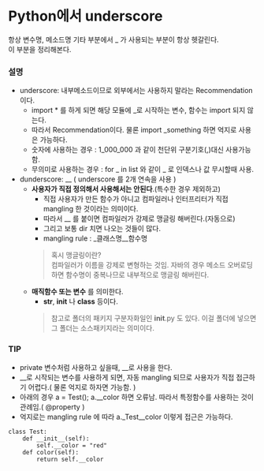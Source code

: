 # Python에서 underscore  

항상 변수명, 메소드명 기타 부분에서 _ 가 사용되는 부분이 항상 헷갈린다.  
이 부분을 정리해본다.  

### 설명
- underscore: 내부메소드이므로 외부에서는 사용하지 말라는 Recommendation 이다.
  - import * 를 하게 되면 해당 모듈에 _로 시작하는 변수, 함수는 import 되지 않는다.  
  - 따라서 Recommendation이다. 물론 import _something 하면 억지로 사용은 가능하다.  
  - 숫자에 사용하는 경우 : 1_000_000 과 같이 천단위 구분기호(,)대신 사용가능함.  
  - 무의미로 사용하는 경우 : for _ in list 와 같이 _ 로 인덱스나 값 무시할때 사용.  
- dunderscore: __ ( underscore 를 2개 연속을 사용 )  
  - **사용자가 직접 정의해서 사용해서는 안된다**.(특수한 경우 제외하고)  
    - 직접 사용자가 만든 함수가 아니고 컴파일러나 인터프리터가 직접 mangling 한 것이라는 의미이다.  
    - 따라서 __ 를 붙이면 컴파일러가 강제로 맹글링 해버린다.(자동으로)  
    - 그리고 보통 dir 치면 나오는 것들이 많다.  
    - mangling rule : _클래스명__함수명 
    > 혹시 맹글링이란?  
    > 컴파일러가 이름을 강제로 변형하는 것임. 자바의 경우 메소드 오버로딩하면 함수명이 중복나므로 내부적으로 맹글링 해버린다.
  - **매직함수 또는 변수** 를 의미한다.
    - __str__, __init__ 나 __class__ 등이다.
    > 참고로 폴더의 패키지 구분자화일인 __init__.py 도 있다. 이걸 폴더에 넣으면 그 폴더는 소스패키지라는 의미이다.  
    
### TIP
- private 변수처럼 사용하고 싶을때, __로 사용을 한다.  
- __로 시작되는 변수를 사용하게 되면, 자동 mangling 되므로 사용자가 직접 접근하기 어렵다.( 물론 억지로 하자면 가능함. )  
- 아래의 경우 a = Test(); a.__color 하면 오류남. 따라서 특정함수를 사용하는 것이 관례임.( @property )
- 억지로는 mangling rule 에 따라 a._Test__color 이렇게 접근은 가능하다.  
```
class Test:
    def __init__(self):
        self.__color = "red"
    def color(self):
        return self.__color
```
